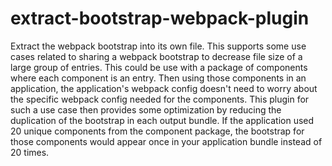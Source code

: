 # extract-bootstrap-webpack-plugin

Extract the webpack bootstrap into its own file. This supports some use cases related to sharing a webpack bootstrap to decrease file size of a large group of entries. This could be use with a package of components where each component is an entry. Then using those components in an application, the application's webpack config doesn't need to worry about the specific webpack config needed for the components. This plugin for such a use case then provides some optimization by reducing the duplication of the bootstrap in each output bundle. If the application used 20 unique components from the component package, the bootstrap for those components would appear once in your application bundle instead of 20 times.
